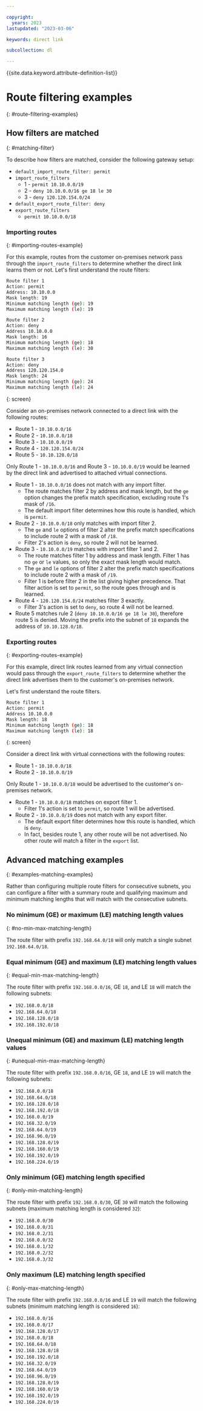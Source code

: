 ```yaml
---

copyright:
  years: 2023
lastupdated: "2023-03-06"

keywords: direct link

subcollection: dl

---
```


{{site.data.keyword.attribute-definition-list}}

# Route filtering examples
{: #route-filtering-examples}

## How filters are matched
{: #matching-filter}

To describe how filters are matched, consider the following gateway setup:

* `default_import_route_filter: permit`
* `import_route_filters`
   * 1 - `permit 10.10.0.0/19`
   * 2 - `deny 10.10.0.0/16 ge 18 le 30`
   * 3 - `deny 120.120.154.0/24`
* `default_export_route_filter: deny`
* `export_route_filters`
   * `permit 10.10.0.0/18`

### Importing routes
{: #importing-routes-example}

For this example, routes from the customer on-premises network pass through the `import_route_filters` to determine whether the direct link learns them or not. Let's first understand the route filters:

```sh
Route filter 1
Action: permit
Address: 10.10.0.0
Mask length: 19
Minimum matching length (ge): 19
Maximum matching length (le): 19

Route filter 2
Action: deny
Address 10.10.0.0
Mask length: 16
Minimum matching length (ge): 18
Maximum matching length (le): 30

Route filter 3
Action: deny
Address 120.120.154.0
Mask length: 24
Minimum matching length (ge): 24
Maximum matching length (le): 24
```
{: screen}

Consider an on-premises network connected to a direct link with the following routes:

* Route 1 - `10.10.0.0/16`
* Route 2 - `10.10.0.0/18`
* Route 3 - `10.10.0.0/19`
* Route 4 - `120.120.154.0/24`
* Route 5 - `10.10.128.0/18`

Only Route 1 - `10.10.0.0/16` and Route 3 - `10.10.0.0/19` would be learned by the direct link and advertised to attached virtual connections.

* Route 1 - `10.10.0.0/16` does not match with any import filter.
    * The route matches filter 2 by address and mask length, but the `ge` option changes the prefix match specification, excluding route 1's mask of `/16`.
    * The default import filter determines how this route is handled, which is `permit`.
* Route 2 - `10.10.0.0/18` only matches with import filter 2.
    * The `ge` and `le` options of filter 2 alter the prefix match specifications to include route 2 with a mask of `/18`.
    * Filter 2's action is `deny`, so route 2 will not be learned.
* Route 3 - `10.10.0.0/19` matches with import filter 1 and 2.
    * The route matches filter 1 by address and mask length. Filter 1 has no `ge` or `le` values, so only the exact mask length would match.
    * The `ge` and `le` options of filter 2 alter the prefix match specifications to include route 2 with a mask of `/19`.
    * Filter 1 is before filter 2 in the list giving higher precedence. That filter action is set to `permit`, so the route goes through and is learned.
* Route 4 - `120.120.154.0/24` matches filter 3 exactly.
    * Filter 3's action is set to `deny`, so route 4 will not be learned.
* Route 5 matches rule 2 (`deny 10.10.0.0/16 ge 18 le 30`), therefore route 5 is denied. Moving the prefix into the subnet of `18` expands the address of `10.10.128.0/18`.

### Exporting routes
{: #exporting-routes-example} 

For this example, direct link routes learned from any virtual connection would pass through the `export_route_filters` to determine whether the direct link advertises them to the customer's on-premises network. 

Let's first understand the route filters.

```sh
Route filter 1
Action: permit
Address 10.10.0.0
Mask length: 18
Minimum matching length (ge): 18
Maximum matching length (le): 18
```
{: screen}

Consider a direct link with virtual connections with the following routes:

* Route 1 - `10.10.0.0/18`
* Route 2 - `10.10.0.0/19`

Only Route 1 - `10.10.0.0/18` would be advertised to the customer's on-premises network.

* Route 1 - `10.10.0.0/18` matches on export filter 1.
    * Filter 1's action is set to `permit`, so route 1 will be advertised.
* Route 2 - `10.10.0.0/19` does not match with any export filter.
    * The default export filter determines how this route is handled, which is `deny`.
    * In fact, besides route 1, any other route will be not advertised. No other route will match a filter in the `export` list. 

## Advanced matching examples
{: #examples-matching-examples}

Rather than configuring multiple route filters for consecutive subnets, you can configure a filter with a summary route and qualifying maximum and minimum matching lengths that will match with the consecutive subnets.

### No minimum (GE) or maximum (LE) matching length values
{: #no-min-max-matching-length}

The route filter with prefix `192.168.64.0/18` will only match a single subnet `192.168.64.0/18`.

### Equal minimum (GE) and maximum (LE) matching length values
{: #equal-min-max-matching-length}

The route filter with prefix `192.168.0.0/16`, GE `18`, and LE `18` will match the following subnets:

* `192.168.0.0/18`
* `192.168.64.0/18`
* `192.168.128.0/18`
* `192.168.192.0/18`

### Unequal minimum (GE) and maximum (LE) matching length values
{: #unequal-min-max-matching-length}

The route filter with prefix `192.168.0.0/16`, GE `18`, and LE `19` will match the following subnets:

* `192.168.0.0/18`
* `192.168.64.0/18`
* `192.168.128.0/18`
* `192.168.192.0/18`
* `192.168.0.0/19`
* `192.168.32.0/19`
* `192.168.64.0/19`
* `192.168.96.0/19`
* `192.168.128.0/19`
* `192.168.160.0/19`
* `192.168.192.0/19`
* `192.168.224.0/19`

### Only minimum (GE) matching length specified
{: #only-min-matching-length}

The route filter with prefix `192.168.0.0/30`, GE `30` will match the following subnets (maximum matching length is considered `32`):

* `192.168.0.0/30`
* `192.168.0.0/31`
* `192.168.0.2/31`
* `192.168.0.0/32`
* `192.168.0.1/32`
* `192.168.0.2/32`
* `192.168.0.3/32`

### Only maximum (LE) matching length specified
{: #only-max-matching-length}

The route filter with prefix `192.168.0.0/16` and LE `19` will match the following subnets (minimum matching length is considered `16`):

* `192.168.0.0/16`
* `192.168.0.0/17`
* `192.168.128.0/17`
* `192.168.0.0/18`
* `192.168.64.0/18`
* `192.168.128.0/18`
* `192.168.192.0/18` 
* `192.168.32.0/19`
* `192.168.64.0/19`
* `192.168.96.0/19`
* `192.168.128.0/19`
* `192.168.160.0/19`
* `192.168.192.0/19`
* `192.168.224.0/19`
